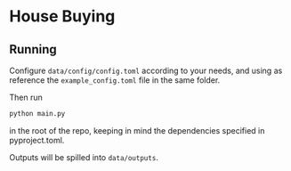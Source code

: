 # House Buying

## Running

Configure `data/config/config.toml` according to your needs, and
using as reference the `example_config.toml` file in the same folder.

Then run

```bash
python main.py
```

in the root of the repo, keeping in mind the dependencies
specified in pyproject.toml.

Outputs will be spilled into `data/outputs`.
